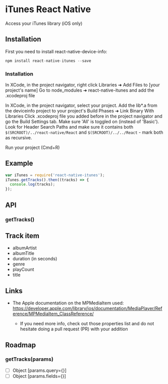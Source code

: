 # iTunes React Native

Access your iTunes library (iOS only)

## Installation

First you need to install react-native-device-info:

```javascript
npm install react-native-itunes --save
```

### Installation

In XCode, in the project navigator, right click Libraries ➜ Add Files to [your project's name] Go to node_modules ➜ react-native-itunes and add the .xcodeproj file

In XCode, in the project navigator, select your project. Add the lib*.a from the deviceinfo project to your project's Build Phases ➜ Link Binary With Libraries Click .xcodeproj file you added before in the project navigator and go the Build Settings tab. Make sure 'All' is toggled on (instead of 'Basic'). Look for Header Search Paths and make sure it contains both ```$(SRCROOT)/../react-native/React``` and ```$(SRCROOT)/../../React``` - mark both as recursive.

Run your project (Cmd+R)

## Example

```js
var iTunes = require('react-native-itunes');
iTunes.getTracks().then((tracks) => {
  console.log(tracks);
});

```

## API

### getTracks()

## Track item

- albumArtist
- albumTitle
- duration (in seconds)
- genre
- playCount
- title


## Links

- The Apple documentation on the MPMediaItem used: https://developer.apple.com/library/ios/documentation/MediaPlayer/Reference/MPMediaItem_ClassReference/

	- If you need more info, check out those properties list and do not hesitate doing a pull request (PR) with your addition

## Roadmap

### getTracks(params)

- [ ] Object [params.query={}]
- [ ] Object [params.fields={}]
